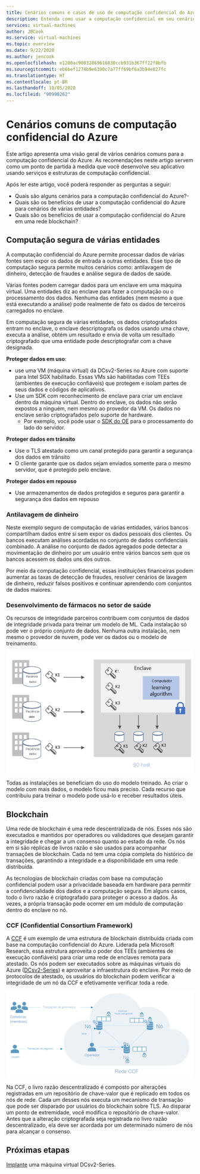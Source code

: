 ```yaml
---
title: Cenários comuns e casos de uso de computação confidencial do Azure
description: Entenda como usar a computação confidencial em seu cenário.
services: virtual-machines
author: JBCook
ms.service: virtual-machines
ms.topic: overview
ms.date: 9/22/2020
ms.author: jencook
ms.openlocfilehash: e1280ac90032869616830ccb931b367ff22f8bfb
ms.sourcegitcommit: eb6bef1274b9e6390c7a77ff69bf6a3b94e827fc
ms.translationtype: HT
ms.contentlocale: pt-BR
ms.lasthandoff: 10/05/2020
ms.locfileid: "90998262"
---
```

# <a name="common-scenarios-for-azure-confidential-computing"></a>Cenários comuns de computação confidencial do Azure

Este artigo apresenta uma visão geral de vários cenários comuns para a computação confidencial do Azure. As recomendações neste artigo servem como um ponto de partida à medida que você desenvolve seu aplicativo usando serviços e estruturas de computação confidencial. 

Após ler este artigo, você poderá responder as perguntas a seguir:

- Quais são alguns cenários para a computação confidencial do Azure?-
- Quais são os benefícios de usar a computação confidencial do Azure para cenários de várias entidades?
- Quais são os benefícios de usar a computação confidencial do Azure em uma rede blockchain?


## <a name="secure-multi-party-computation"></a>Computação segura de várias entidades
A computação confidencial do Azure permite processar dados de várias fontes sem expor os dados de entrada a outras entidades. Esse tipo de computação segura permite muitos cenários como: antilavagem de dinheiro, detecção de fraudes e análise segura de dados de saúde.

Várias fontes podem carregar dados para um enclave em uma máquina virtual. Uma entidades diz ao enclave para fazer a computação ou o processamento dos dados. Nenhuma das entidades (nem mesmo a que está executando a análise) pode realmente de fato os dados de terceiros carregados no enclave. 

Em computação segura de várias entidades, os dados criptografados entram no enclave, o enclave descriptografa os dados usando uma chave, executa a análise, obtém um resultado e envia de volta um resultado criptografado que uma entidade pode descriptografar com a chave designada. 

**Proteger dados em uso**: 
- use uma VM (máquina virtual) da DCsv2-Series no Azure com suporte para Intel SGX habilitado. Essas VMs são habilitadas com TEEs (ambientes de execução confiáveis) que protegem e isolam partes de seus dados e códigos de aplicativos.
- Use um SDK com reconhecimento de enclave para criar um enclave dentro da máquina virtual. Dentro do enclave, os dados não serão expostos a ninguém, nem mesmo ao provedor da VM. Os dados no enclave serão criptografados pelo suporte de hardware.
    - Por exemplo, você pode usar o [SDK do OE](https://github.com/openenclave/openenclave) para o processamento do lado do servidor. 

**Proteger dados em trânsito** 
- Use o TLS atestado como um canal protegido para garantir a segurança dos dados em trânsito
- O cliente garante que os dados sejam enviados somente para o mesmo servidor, que é protegido pelo enclave. 

**Proteger dados em repouso**
- Use armazenamentos de dados protegidos e seguros para garantir a segurança dos dados em repouso 

### <a name="anti-money-laundering"></a>Antilavagem de dinheiro
Neste exemplo seguro de computação de várias entidades, vários bancos compartilham dados entre si sem expor os dados pessoais dos clientes. Os bancos executam análises acordadas no conjunto de dados confidenciais combinado. A análise no conjunto de dados agregados pode detectar a movimentação de dinheiro por um usuário entre vários bancos sem que os bancos acessem os dados uns dos outros.

Por meio da computação confidencial, essas instituições financeiras podem aumentar as taxas de detecção de fraudes, resolver cenários de lavagem de dinheiro, reduzir falsos positivos e continuar aprendendo com conjuntos de dados maiores. 

### <a name="drug-development-in-healthcare"></a>Desenvolvimento de fármacos no setor de saúde
Os recursos de integridade parceiros contribuem com conjuntos de dados de integridade privada para treinar um modelo de ML. Cada instalação só pode ver o próprio conjunto de dados. Nenhuma outra instalação, nem mesmo o provedor de nuvem, pode ver os dados ou o modelo de treinamento. 

![Análise de integridade do paciente](./media/use-cases-scenarios/patient-data.png)

Todas as instalações se beneficiam do uso do modelo treinado. Ao criar o modelo com mais dados, o modelo ficou mais preciso. Cada recurso que contribuiu para treinar o modelo pode usá-lo e receber resultados úteis. 

## <a name="blockchain"></a>Blockchain

Uma rede de blockchain é uma rede descentralizada de nós. Esses nós são executados e mantidos por operadores ou validadores que desejam garantir a integridade e chegar a um consenso quanto ao estado da rede. Os nós em si são réplicas de livros razão e são usados para acompanhar transações de blockchain. Cada nó tem uma cópia completa do histórico de transações, garantindo a integridade e a disponibilidade em uma rede distribuída.

As tecnologias de blockchain criadas com base na computação confidencial podem usar a privacidade baseada em hardware para permitir a confidencialidade dos dados e a computação segura. Em alguns casos, todo o livro razão é criptografado para proteger o acesso a dados. Às vezes, a própria transação pode ocorrer em um módulo de computação dentro do enclave no nó.

### <a name="confidential-consortium-framework-ccf"></a>CCF (Confidential Consortium Framework)
A [CCF](https://www.microsoft.com/research/project/confidential-consortium-framework/) é um exemplo de uma estrutura de blockchain distribuída criada com base na computação confidencial do Azure. Liderada pela Microsoft Research, essa estrutura aproveita o poder dos TEEs (ambientes de execução confiáveis) para criar uma rede de enclaves remota para atestado. Os nós podem ser executados sobre as máquinas virtuais do Azure ([DCsv2-Series](confidential-computing-enclaves.md)) e aproveitar a infraestrutura do enclave. Por meio de protocolos de atestado, os usuários do blockchain podem verificar a integridade de um nó da CCF e efetivamente verificar toda a rede. 

![Uma rede de nós](./media/use-cases-scenarios/ccf.png)

Na CCF, o livro razão descentralizado é composto por alterações registradas em um repositório de chave-valor que é replicado em todos os nós de rede. Cada um desses nós executa um mecanismo de transação que pode ser disparado por usuários do blockchain sobre TLS. Ao disparar um ponto de extremidade, você modifica o repositório de chave-valor. Antes que a alteração criptografada seja registrada no livro razão descentralizado, ela deve ser acordada por um determinado número de nós para alcançar o consenso. 

## <a name="next-steps"></a>Próximas etapas
[Implante](quick-create-marketplace.md) uma máquina virtual DCsv2-Series.


